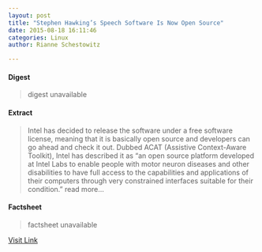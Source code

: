 ```yaml
---
layout: post
title: "Stephen Hawking’s Speech Software Is Now Open Source"
date: 2015-08-18 16:11:46
categories: Linux
author: Rianne Schestowitz

---
```



#### Digest
>digest unavailable

#### Extract
>Intel has decided to release the software under a free software license, meaning that it is basically open source and developers can go ahead and check it out. Dubbed ACAT (Assistive Context-Aware Toolkit), Intel has described it as “an open source platform developed at Intel Labs to enable people with motor neuron diseases and other disabilities to have full access to the capabilities and applications of their computers through very constrained interfaces suitable for their condition.” read more...

#### Factsheet
>factsheet unavailable

[Visit Link](http://www.tuxmachines.org/node/79123)


